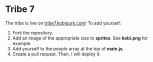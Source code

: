 # Tribe 7

The tribe is live on [tribe7.kobigurk.com](http://tribe7.kobigurk.com)!
To add yourself:

1. Fork the repository.
2. Add an image of the appropriate size to **sprites**. See **kobi.png** for example.
3. Add yourself to the people array at the top of **main.js**.
4. Create a pull request. Then, I will deploy it.
